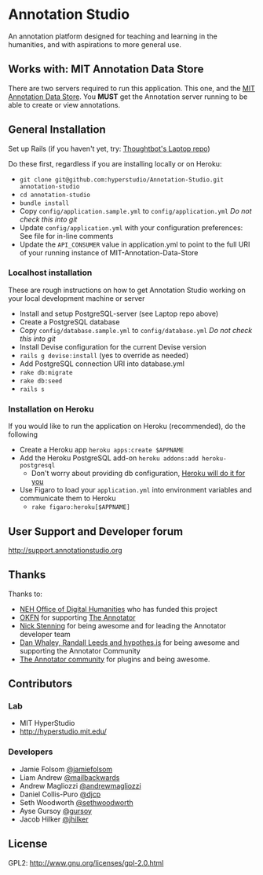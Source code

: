 # Annotation Studio
An annotation platform designed for teaching and learning in the humanities, and with aspirations to more general use.

## Works with: MIT Annotation Data Store
There are two servers required to run this application. This one, and the [MIT Annotation Data Store](https://github.com/hyperstudio/MIT-Annotation-Data-Store).
You __MUST__ get the Annotation server running to be able to create or view annotations.

## General Installation
Set up Rails (if you haven't yet, try: [Thoughtbot's Laptop repo](https://github.com/thoughtbot/laptop))

Do these first, regardless if you are installing locally or on Heroku:
- ```git clone git@github.com:hyperstudio/Annotation-Studio.git annotation-studio```
- ```cd annotation-studio```
- ```bundle install```
- Copy `config/application.sample.yml` to `config/application.yml` _Do not check this into git_
- Update `config/application.yml` with your configuration preferences: See file for in-line comments
- Update the `API_CONSUMER` value in application.yml to point to the full URI of your running instance of MIT-Annotation-Data-Store


### Localhost installation
These are rough instructions on how to get Annotation Studio working on your local development machine or server

- Install and setup PostgreSQL-server (see Laptop repo above)
- Create a PostgreSQL database
- Copy `config/database.sample.yml` to `config/database.yml` _Do not check this into git_
- Install Devise configuration for the current Devise version
- `rails g devise:install` (yes to override as needed)
- Add PostgreSQL connection URI into database.yml
- `rake db:migrate`
- `rake db:seed`
- ```rails s```

### Installation on Heroku
If you would like to run the application on Heroku (recommended), do the following

- Create a Heroku app `heroku apps:create $APPNAME`
- Add the Heroku PostgreSQL add-on `heroku addons:add heroku-postgresql`
  - Don't worry about providing db configuration, [Heroku will do it for you](https://devcenter.heroku.com/articles/heroku-postgresql#connecting-in-rails)
- Use Figaro to load your `application.yml` into environment variables and communicate them to Heroku
  -  `rake figaro:heroku[$APPNAME]`

## User Support and Developer forum
http://support.annotationstudio.org

## Thanks
Thanks to:
- [NEH Office of Digital Humanities](http://www.neh.gov/odh) who has funded this project
- [OKFN](http://okfn.org/) for supporting [The Annotator](http://annotatorjs.org)
- [Nick Stenning](https://github.com/nickstenning/) for being awesome and for leading the Annotator developer team
- [Dan Whaley, Randall Leeds and hypothes.is](https://hypothes.is/) for being awesome and supporting the Annotator Community
- [The Annotator community](https://github.com/openannotation/annotator/) for plugins and being awesome.

## Contributors
### Lab
- MIT HyperStudio
- http://hyperstudio.mit.edu/

### Developers
- Jamie Folsom [@jamiefolsom](http://github.com/jamiefolsom)
- Liam Andrew [@mailbackwards](http://github.com/mailbackwards)
- Andrew Magliozzi [@andrewmagliozzi](http://github.com/andrewmagliozzi)
- Daniel Collis-Puro [@djcp](http://github.com/djcp)
- Seth Woodworth [@sethwoodworth](http://github.com/sethwoodworth)
- Ayse Gursoy [@gursoy](http://github.com/gursoy)
- Jacob Hilker [@jhilker](http://github.com/jhilker)

## License
GPL2: http://www.gnu.org/licenses/gpl-2.0.html
